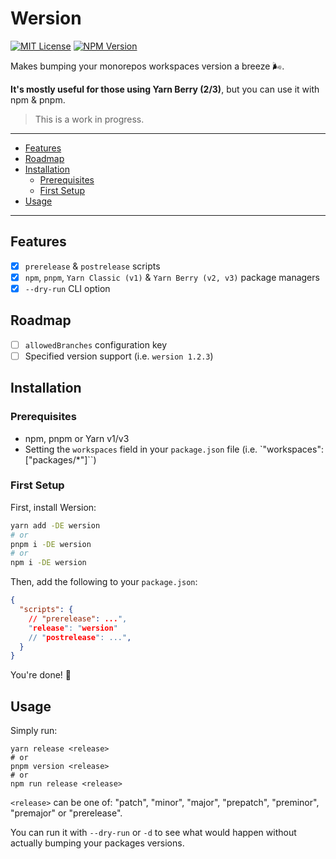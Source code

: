 # Wersion

[![MIT License](https://img.shields.io/github/license/ivangabriele/wersion?style=for-the-badge)](https://github.com/ivangabriele/wersion/blob/main/LICENSE)
[![NPM Version](https://img.shields.io/npm/v/wersion?style=for-the-badge)](https://www.npmjs.com/package/wersion)

Makes bumping your monorepos workspaces version a breeze 🌬️.

**It's mostly useful for those using Yarn Berry (2/3)**, but you can use it with npm & pnpm.

> This is a work in progress.

---

- [Features](#features)
- [Roadmap](#roadmap)
- [Installation](#installation)
  - [Prerequisites](#prerequisites)
  - [First Setup](#first-setup)
- [Usage](#usage)

---

## Features

- [x] `prerelease` & `postrelease` scripts
- [x] `npm`, `pnpm`, `Yarn Classic (v1)` & `Yarn Berry (v2, v3)` package managers
- [x] `--dry-run` CLI option

## Roadmap

- [ ] `allowedBranches` configuration key
- [ ] Specified version support (i.e. `wersion 1.2.3`)

## Installation

### Prerequisites

- npm, pnpm or Yarn v1/v3
- Setting the `workspaces` field in your `package.json` file (i.e. `"workspaces": ["packages/*"]``)

### First Setup

First, install Wersion:

```sh
yarn add -DE wersion
# or
pnpm i -DE wersion
# or
npm i -DE wersion
```

Then, add the following to your `package.json`:

```json
{
  "scripts": {
    // "prerelease": ...",
    "release": "wersion"
    // "postrelease": ...",
  }
}
```

You're done! 🎉

## Usage

Simply run:

```
yarn release <release>
# or
pnpm version <release>
# or
npm run release <release>
```

`<release>` can be one of: "patch", "minor", "major", "prepatch", "preminor", "premajor" or "prerelease".

You can run it with `--dry-run` or `-d` to see what would happen without actually bumping your packages versions.
